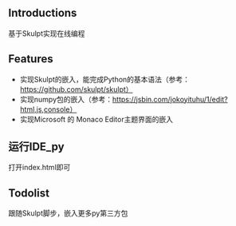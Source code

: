 ## Introductions
基于Skulpt实现在线编程  

## Features
- 实现Skulpt的嵌入，能完成Python的基本语法（参考：https://github.com/skulpt/skulpt）
- 实现numpy包的嵌入（参考：https://jsbin.com/jokoyituhu/1/edit?html,js,console）
- 实现Microsoft 的 Monaco Editor主题界面的嵌入

## 运行IDE_py
打开index.html即可

## Todolist
跟随Skulpt脚步，嵌入更多py第三方包

